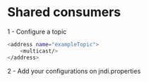 # Shared consumers

1 - Configure a topic

```sh
<address name="exampleTopic">
	<multicast/>
</address>
```

2 - Add your configurations on jndi.properties